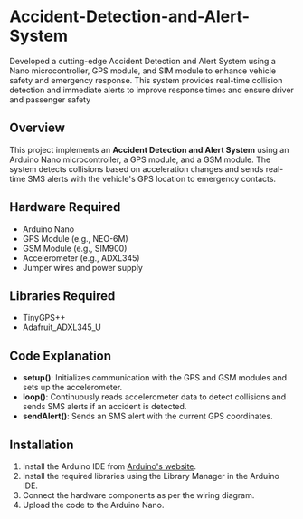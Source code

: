 # Accident-Detection-and-Alert-System
Developed a cutting-edge Accident Detection and Alert System using a Nano microcontroller, GPS module, and SIM module to enhance vehicle safety and emergency response. This system provides real-time collision detection and immediate alerts to improve response times and ensure driver and passenger safety

## Overview
This project implements an **Accident Detection and Alert System** using an Arduino Nano microcontroller, a GPS module, and a GSM module. The system detects collisions based on acceleration changes and sends real-time SMS alerts with the vehicle's GPS location to emergency contacts.

## Hardware Required
- Arduino Nano
- GPS Module (e.g., NEO-6M)
- GSM Module (e.g., SIM900)
- Accelerometer (e.g., ADXL345)
- Jumper wires and power supply

## Libraries Required
- TinyGPS++
- Adafruit_ADXL345_U

## Code Explanation
- **setup()**: Initializes communication with the GPS and GSM modules and sets up the accelerometer.
- **loop()**: Continuously reads accelerometer data to detect collisions and sends SMS alerts if an accident is detected.
- **sendAlert()**: Sends an SMS alert with the current GPS coordinates.

## Installation
1. Install the Arduino IDE from [Arduino's website](https://www.arduino.cc/en/software).
2. Install the required libraries using the Library Manager in the Arduino IDE.
3. Connect the hardware components as per the wiring diagram.
4. Upload the code to the Arduino Nano.
